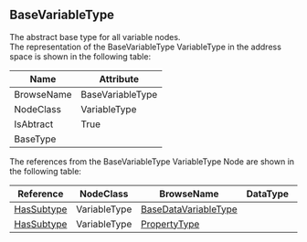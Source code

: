 <!-- objecttype -->
## BaseVariableType
The abstract base type for all variable nodes.  
The representation of the BaseVariableType VariableType in the address space is shown in the following table:  

|Name|Attribute|
|---|---|
|BrowseName|BaseVariableType|
|NodeClass|VariableType|
|IsAbtract|True|
|BaseType||

The references from the BaseVariableType VariableType Node are shown in the following table:  

|Reference|NodeClass|BrowseName|DataType|TypeDefinition|ModellingRule|
|---|---|---|---|---|---|
|[HasSubtype](../../../Part3/ReferenceTypes/HasSubtype/readme.md)|VariableType|[BaseDataVariableType](#BaseDataVariableType)||||
|[HasSubtype](../../../Part3/ReferenceTypes/HasSubtype/readme.md)|VariableType|[PropertyType](#PropertyType)||||


